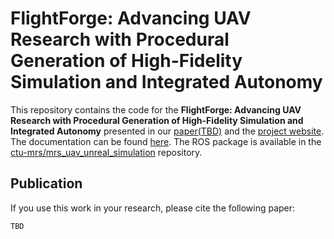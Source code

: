# FlightForge: Advancing UAV Research with Procedural Generation of High-Fidelity Simulation and Integrated Autonomy

This repository contains the code for the **FlightForge: Advancing UAV Research with Procedural Generation of High-Fidelity Simulation and Integrated Autonomy** presented in our [paper(TBD)](TODO_Arxiv_link) and the [project website](https://mrs.fel.cvut.cz/flight-forge). 
The documentation can be found [here](https://ctu-mrs.github.io/docs/simulations/FlightForge/).
The ROS package is available in the [ctu-mrs/mrs_uav_unreal_simulation](https://github.com/ctu-mrs/mrs_uav_unreal_simulation) repository.


## Publication

If you use this work in your research, please cite the following paper:

```
TBD
```
